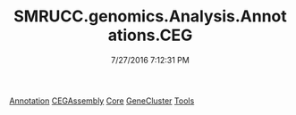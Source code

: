 ﻿---
title: SMRUCC.genomics.Analysis.Annotations.CEG
date: 7/27/2016 7:12:31 PM
---

[Annotation](T-SMRUCC.genomics.Analysis.Annotations.CEG.Annotation.html)
[CEGAssembly](T-SMRUCC.genomics.Analysis.Annotations.CEG.CEGAssembly.html)
[Core](T-SMRUCC.genomics.Analysis.Annotations.CEG.Core.html)
[GeneCluster](T-SMRUCC.genomics.Analysis.Annotations.CEG.GeneCluster.html)
[Tools](T-SMRUCC.genomics.Analysis.Annotations.CEG.Tools.html)
